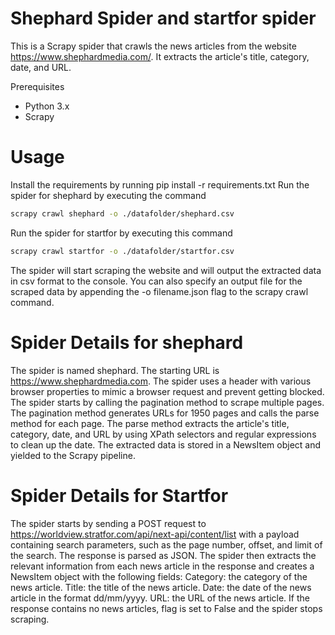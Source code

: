 # Shephard Spider and startfor spider
This is a Scrapy spider that crawls the news articles from the website https://www.shephardmedia.com/. It extracts the article's title, category, date, and URL.

Prerequisites
- Python 3.x
- Scrapy
# Usage
Install the requirements by running pip install -r requirements.txt
Run the spider for shephard by executing the command 
```bash
scrapy crawl shephard -o ./datafolder/shephard.csv
```
Run the spider for startfor by executing this command
```bash
scrapy crawl startfor -o ./datafolder/startfor.csv
```
The spider will start scraping the website and will output the extracted data in csv format to the console. You can also specify an output file for the scraped data by appending the -o filename.json flag to the scrapy crawl command.

# Spider Details for shephard
The spider is named shephard.
The starting URL is https://www.shephardmedia.com.
The spider uses a header with various browser properties to mimic a browser request and prevent getting blocked.
The spider starts by calling the pagination method to scrape multiple pages.
The pagination method generates URLs for 1950 pages and calls the parse method for each page.
The parse method extracts the article's title, category, date, and URL by using XPath selectors and regular expressions to clean up the date.
The extracted data is stored in a NewsItem object and yielded to the Scrapy pipeline.

# Spider Details for Startfor
The spider starts by sending a POST request to https://worldview.stratfor.com/api/next-api/content/list with a payload containing search parameters, such as the page number, offset, and limit of the search. The response is parsed as JSON.
The spider then extracts the relevant information from each news article in the response and creates a NewsItem object with the following fields:
Category: the category of the news article.
Title: the title of the news article.
Date: the date of the news article in the format dd/mm/yyyy.
URL: the URL of the news article.
If the response contains no news articles, flag is set to False and the spider stops scraping.

